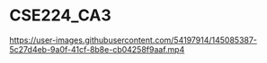 # CSE224_CA3
 


https://user-images.githubusercontent.com/54197914/145085387-5c27d4eb-9a0f-41cf-8b8e-cb04258f9aaf.mp4

